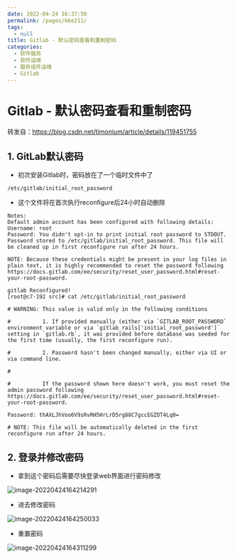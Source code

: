 ```yaml
---
date: 2022-04-24 16:37:50
permalink: /pages/66e211/
tags: 
  - null
title: Gitlab - 默认密码查看和重制密码
categories: 
  - 软件服务
  - 软件运维
  - 服务组件运维
  - Gitlab
---
```

# Gitlab - 默认密码查看和重制密码

转发自：https://blog.csdn.net/timonium/article/details/119451755

## 1. GitLab默认密码

- 初次安装Gitlab时，密码放在了一个临时文件中了

```shell
/etc/gitlab/initial_root_password
```

- 这个文件将在首次执行reconfigure后24小时自动删除

```
Notes:
Default admin account has been configured with following details:
Username: root
Password: You didn't opt-in to print initial root password to STDOUT.
Password stored to /etc/gitlab/initial_root_password. This file will be cleaned up in first reconfigure run after 24 hours.

NOTE: Because these credentials might be present in your log files in plain text, it is highly recommended to reset the password following https://docs.gitlab.com/ee/security/reset_user_password.html#reset-your-root-password.

gitlab Reconfigured!
[root@c7-192 src]# cat /etc/gitlab/initial_root_password

# WARNING: This value is valid only in the following conditions

#          1. If provided manually (either via `GITLAB_ROOT_PASSWORD` environment variable or via `gitlab_rails['initial_root_password']` setting in `gitlab.rb`, it was provided before database was seeded for the first time (usually, the first reconfigure run).

#          2. Password hasn't been changed manually, either via UI or via command line.

#

#          If the password shown here doesn't work, you must reset the admin password following https://docs.gitlab.com/ee/security/reset_user_password.html#reset-your-root-password.

Password: thAXLJhVoo6V9sRvRH5HrLrD5rg88C7gccEGZDT4Lq0=

# NOTE: This file will be automatically deleted in the first reconfigure run after 24 hours.
```

## 2. 登录并修改密码

- 拿到这个密码后需要尽快登录web界面进行密码修改

![image-20220424164214291](https://file.pandacode.cn/blog/202204241642571.png)

- 进去修改密码

![image-20220424164250033](https://file.pandacode.cn/blog/202204241642877.png)

- 重置密码

![image-20220424164311299](https://file.pandacode.cn/blog/202204241643193.png)
